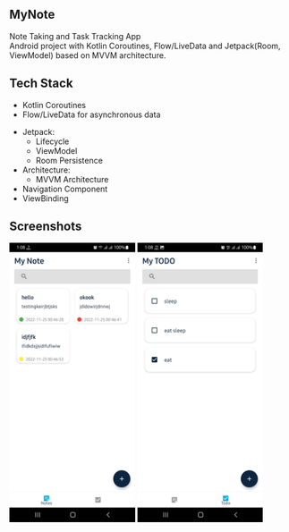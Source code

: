 ## MyNote
Note Taking and Task Tracking App <br/>
Android project with Kotlin Coroutines, Flow/LiveData and Jetpack(Room, ViewModel) based on MVVM architecture.

## Tech Stack
- Kotlin Coroutines 
- Flow/LiveData for asynchronous data
<!-- - Dagger for dependency injection -->
- Jetpack:
  - Lifecycle
  - ViewModel
  - Room Persistence
- Architecture:
  - MVVM Architecture
- Navigation Component
- ViewBinding
<!-- 
- Paging 3
- Retrofit2 & OkHttp3
- Gson
- Picasso -->


## Screenshots
<p float="left">
<img src="images/Screenshot_1.jpeg" height="500"  alt="screenshot"/>
<img src="images/Screenshot_2.jpeg" height="500"  alt="screenshot"/>
</p>
